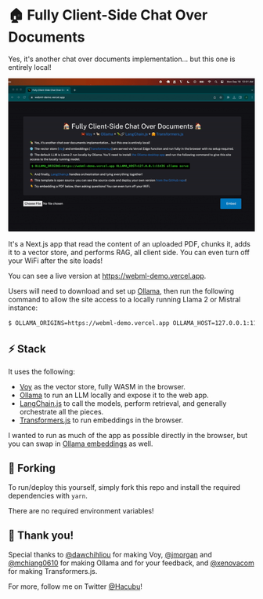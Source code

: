 # 🏠 Fully Client-Side Chat Over Documents

Yes, it's another chat over documents implementation... but this one is entirely local!

![](/public/images/demo.gif)

It's a Next.js app that read the content of an uploaded PDF, chunks it, adds it to a vector store, and
performs RAG, all client side. You can even turn off your WiFi after the site loads!

You can see a live version at https://webml-demo.vercel.app.

Users will need to download and set up [Ollama](https://ollama.ai), then run the following command to
allow the site access to a locally running Llama 2 or Mistral instance:

```bash
$ OLLAMA_ORIGINS=https://webml-demo.vercel.app OLLAMA_HOST=127.0.0.1:11435 ollama serve
```

## ⚡ Stack

It uses the following:

- [Voy](https://github.com/tantaraio/voy) as the vector store, fully WASM in the browser.
- [Ollama](https://ollama.ai/) to run an LLM locally and expose it to the web app.
- [LangChain.js](https://js.langchain.com) to call the models, perform retrieval, and generally orchestrate all the pieces.
- [Transformers.js](https://huggingface.co/docs/transformers.js/index) to run embeddings in the browser.

I wanted to run as much of the app as possible directly in the browser, but you can swap in [Ollama embeddings](https://js.langchain.com/docs/modules/data_connection/text_embedding/integrations/ollama) as well.

## 🔱 Forking

To run/deploy this yourself, simply fork this repo and install the required dependencies with `yarn`.

There are no required environment variables!

## 🙏 Thank you!

Special thanks to [@dawchihliou](https://twitter.com/dawchihliou) for making Voy, [@jmorgan](https://twitter.com/jmorgan) and [@mchiang0610](https://twitter.com/mchiang0610) for making Ollama and for your feedback, and [@xenovacom](https://twitter.com/xenovacom) for making Transformers.js.

For more, follow me on Twitter [@Hacubu](https://x.com/hacubu)!
